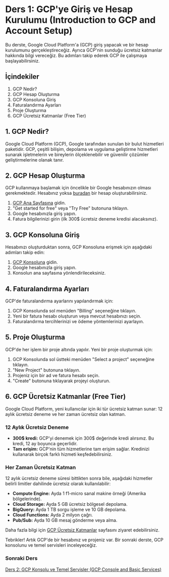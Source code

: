 # Ders 1: GCP'ye Giriş ve Hesap Kurulumu (Introduction to GCP and Account Setup)

Bu derste, Google Cloud Platform'a (GCP) giriş yapacak ve bir hesap kurulumunu gerçekleştireceğiz. Ayrıca GCP'nin sunduğu ücretsiz katmanlar hakkında bilgi vereceğiz. Bu adımları takip ederek GCP ile çalışmaya başlayabilirsiniz.

## İçindekiler

1. GCP Nedir?
2. GCP Hesap Oluşturma
3. GCP Konsoluna Giriş
4. Faturalandırma Ayarları
5. Proje Oluşturma
6. GCP Ücretsiz Katmanlar (Free Tier)

## 1. GCP Nedir?

Google Cloud Platform (GCP), Google tarafından sunulan bir bulut hizmetleri paketidir. GCP, çeşitli bilişim, depolama ve uygulama geliştirme hizmetleri sunarak işletmelerin ve bireylerin ölçeklenebilir ve güvenilir çözümler geliştirmelerine olanak tanır.

## 2. GCP Hesap Oluşturma

GCP kullanmaya başlamak için öncelikle bir Google hesabınızın olması gerekmektedir. Hesabınız yoksa [buradan](https://accounts.google.com/signup) bir hesap oluşturabilirsiniz.

1. [GCP Ana Sayfasına](https://cloud.google.com/) gidin.
2. "Get started for free" veya "Try Free" butonuna tıklayın.
3. Google hesabınızla giriş yapın.
4. Fatura bilgilerinizi girin (ilk 300$ ücretsiz deneme kredisi alacaksınız).

## 3. GCP Konsoluna Giriş

Hesabınızı oluşturduktan sonra, GCP Konsoluna erişmek için aşağıdaki adımları takip edin:

1. [GCP Konsoluna](https://console.cloud.google.com/) gidin.
2. Google hesabınızla giriş yapın.
3. Konsolun ana sayfasına yönlendirileceksiniz.

## 4. Faturalandırma Ayarları

GCP'de faturalandırma ayarlarını yapılandırmak için:

1. GCP Konsolunda sol menüden "Billing" seçeneğine tıklayın.
2. Yeni bir fatura hesabı oluşturun veya mevcut hesabınızı seçin.
3. Faturalandırma tercihlerinizi ve ödeme yöntemlerinizi ayarlayın.

## 5. Proje Oluşturma

GCP'de her işlem bir proje altında yapılır. Yeni bir proje oluşturmak için:

1. GCP Konsolunda sol üstteki menüden "Select a project" seçeneğine tıklayın.
2. "New Project" butonuna tıklayın.
3. Projeniz için bir ad ve fatura hesabı seçin.
4. "Create" butonuna tıklayarak projeyi oluşturun.

## 6. GCP Ücretsiz Katmanlar (Free Tier)

Google Cloud Platform, yeni kullanıcılar için iki tür ücretsiz katman sunar: 12 aylık ücretsiz deneme ve her zaman ücretsiz olan katman.

### 12 Aylık Ücretsiz Deneme

- **300$ kredi:** GCP'yi denemek için 300$ değerinde kredi alırsınız. Bu kredi, 12 ay boyunca geçerlidir.
- **Tam erişim:** GCP'nin tüm hizmetlerine tam erişim sağlar. Kredinizi kullanarak birçok farklı hizmeti keşfedebilirsiniz.

### Her Zaman Ücretsiz Katman

12 aylık ücretsiz deneme süresi bittikten sonra bile, aşağıdaki hizmetler belirli limitler dahilinde ücretsiz olarak kullanılabilir:

- **Compute Engine:** Ayda 1 f1-micro sanal makine örneği (Amerika bölgelerinde).
- **Cloud Storage:** Ayda 5 GB ücretsiz bölgesel depolama.
- **BigQuery:** Ayda 1 TB sorgu işleme ve 10 GB depolama.
- **Cloud Functions:** Ayda 2 milyon çağrı.
- **Pub/Sub:** Ayda 10 GB mesaj gönderme veya alma.

Daha fazla bilgi için [GCP Ücretsiz Katmanlar](https://cloud.google.com/free/docs/gcp-free-tier) sayfasını ziyaret edebilirsiniz.

Tebrikler! Artık GCP'de bir hesabınız ve projeniz var. Bir sonraki derste, GCP konsolunu ve temel servisleri inceleyeceğiz.

### Sonraki Ders
[Ders 2: GCP Konsolu ve Temel Servisler (GCP Console and Basic Services)](./ders2)
